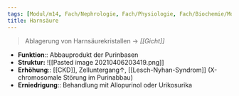 ```yaml
---
tags: [Modul/m14, Fach/Nephrologie, Fach/Physiologie, Fach/Biochemie/Molekül]
title: Harnsäure
---
```

> Ablagerung von Harnsäurekristallen → *[[Gicht]]*
- **Funktion**:: Abbauprodukt der Purinbasen
- **Struktur:**
	![[Pasted image 20210406203419.png]]
- **Erhöhung**:: [[CKD]], Zelluntergang↑, [[Lesch-Nyhan-Syndrom]] (X-chromosomale Störung im Purinabbau)
- **Erniedrigung**:: Behandlung mit Allopurinol oder Urikosurika